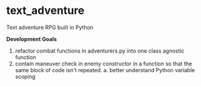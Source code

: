 # text_adventure
Text adventure RPG built in Python


**Development Goals**

1. refactor combat functions in adventurers.py into one class agnostic function
2. contain maneuver check in enemy constructor in a function so that the same block of code isn't repeated. 
    a. better understand Python variable scoping
